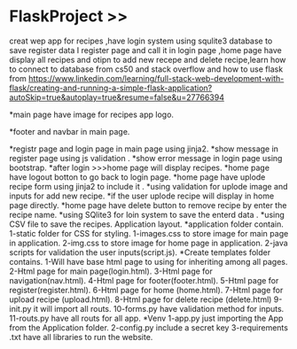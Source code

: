 # FlaskProject >> 
creat wep app for recipes ,have login system using squlite3 database to save register data I register page and call it in login page ,home page have display all recipes and otipn to add new recepe and delete recipe,learn how to connect to database from cs50 and stack overflow and how to use flask from https://www.linkedin.com/learning/full-stack-web-development-with-flask/creating-and-running-a-simple-flask-application?autoSkip=true&autoplay=true&resume=false&u=27766394

*main page have image for recipes app logo.

*footer and navbar in main page.

*registr page and login page in main page using jinja2.
*show message in register page using js validation .
*show error message in login page using bootstrap.
*after login >>>home page will display recipes.
*home page have logout botton to go back to login page.
*home page have uplode recipe form using jinja2 to include it .
*using validation for uplode image and inputs for add new recipe.
*if the user uplode recipe will display in home page directly.
*home page have delete button to remove recipe by enter the recipe name.
*using SQlite3 for loin system to save the enterd data .
*using CSV file to save the recipes.
Application layout.
*application folder contain.
1-static folder for CSS for styling.
	1-images.css to store image for main page in application.
	2-img.css to store image for home page in application.
2-java scripts for validation the user inputs(script.js).
*Create templates folder contains.
	1-Will have base html page to using for inheriting among all pages.
2-Html page for main page(login.html).
	3-Html page for navigation(nav.html).
	4-Html page for footer(footer.html).
	5-Html page for register(register.html).
	6-Html page for home (home.html).
	7-Html page for upload recipe (upload.html).
	8-Html page for delete recipe (delete.html)
	9-init.py it will import all routs.
	10-forms.py have validation method for inputs.
	11-routs.py have all routs for all app.
	*Venv
1-app.py just importing the App from the Application folder.
2-config.py include a secret key
3-requirements .txt have all libraries to run the website.



